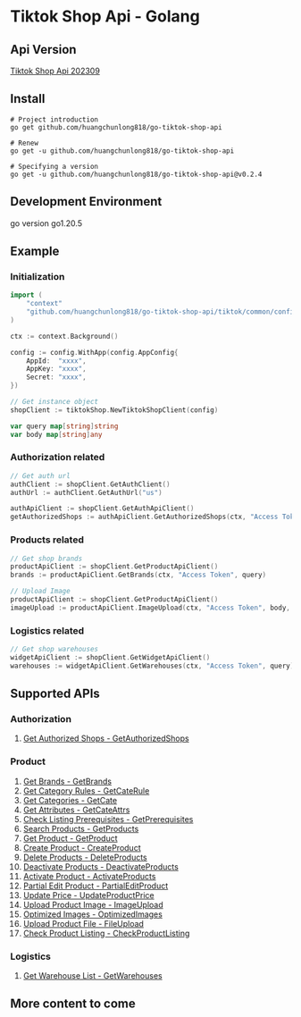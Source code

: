 <h1>Tiktok Shop Api - Golang</h1>

## Api Version
[Tiktok Shop Api 202309](https://partner.tiktokshop.com/docv2/page/64f198f74830a5028854c106)

## Install
```
# Project introduction
go get github.com/huangchunlong818/go-tiktok-shop-api

# Renew
go get -u github.com/huangchunlong818/go-tiktok-shop-api

# Specifying a version
go get -u github.com/huangchunlong818/go-tiktok-shop-api@v0.2.4
```

## Development Environment
go version go1.20.5

## Example
### Initialization
```go
import (
    "context"
    "github.com/huangchunlong818/go-tiktok-shop-api/tiktok/common/config"
)

ctx := context.Background()

config := config.WithApp(config.AppConfig{
    AppId:  "xxxx",
    AppKey: "xxxx",
    Secret: "xxxx",
})

// Get instance object
shopClient := tiktokShop.NewTiktokShopClient(config)

var query map[string]string
var body map[string]any
```

### Authorization related
```go
// Get auth url
authClient := shopClient.GetAuthClient()
authUrl := authClient.GetAuthUrl("us")

authApiClient := shopClient.GetAuthApiClient()
getAuthorizedShops := authApiClient.GetAuthorizedShops(ctx, "Access Token")
```

### Products related
```go
// Get shop brands
productApiClient := shopClient.GetProductApiClient()
brands := productApiClient.GetBrands(ctx, "Access Token", query)

// Upload Image
productApiClient := shopClient.GetProductApiClient()
imageUpload := productApiClient.ImageUpload(ctx, "Access Token", body, "image path")
```

### Logistics related
```go
// Get shop warehouses
widgetApiClient := shopClient.GetWidgetApiClient()
warehouses := widgetApiClient.GetWarehouses(ctx, "Access Token", query)
```

## Supported APIs
### Authorization
1. [Get Authorized Shops - GetAuthorizedShops](https://partner.tiktokshop.com/docv2/page/6507ead7b99d5302be949ba9?external_id=6507ead7b99d5302be949ba9#Back%20To%20Top)
### Product
1. [Get Brands - GetBrands](https://partner.tiktokshop.com/docv2/page/6503075656e2bb0289dd5d01)
2. [Get Category Rules - GetCateRule](https://partner.tiktokshop.com/docv2/page/6509c0febace3e02b74594a9?external_id=6509c0febace3e02b74594a9#Back%20To%20Top)
3. [Get Categories - GetCate](https://partner.tiktokshop.com/docv2/page/6509c89d0fcef602bf1acd9b?external_id=6509c89d0fcef602bf1acd9b)
4. [Get Attributes - GetCateAttrs](https://partner.tiktokshop.com/docv2/page/6509c5784a0bb702c0561cc8?external_id=6509c5784a0bb702c0561cc8)
5. [Check Listing Prerequisites - GetPrerequisites](https://partner.tiktokshop.com/docv2/page/6571ae94c5524602c081d0bb?external_id=6571ae94c5524602c081d0bb)
6. [Search Products - GetProducts](https://partner.tiktokshop.com/docv2/page/65854ffb8f559302d8a6acda?external_id=65854ffb8f559302d8a6acda)
7. [Get Product - GetProduct](https://partner.tiktokshop.com/docv2/page/6509d85b4a0bb702c057fdda?external_id=6509d85b4a0bb702c057fdda)
8. [Create Product - CreateProduct](https://partner.tiktokshop.com/docv2/page/6502fc8da57708028b42b18a?external_id=6502fc8da57708028b42b18a)
9. [Delete Products - DeleteProducts](https://partner.tiktokshop.com/docv2/page/6503079ebb2a4d028d515acf?external_id=6503079ebb2a4d028d515acf)
10. [Deactivate Products - DeactivateProducts](https://partner.tiktokshop.com/docv2/page/6509de450fcef602bf1d087c?external_id=6509de450fcef602bf1d087c)
11. [Activate Product - ActivateProducts](https://partner.tiktokshop.com/docv2/page/650306ff5a12ff0294eab4a9?external_id=650306ff5a12ff0294eab4a9)
12. [Partial Edit Product - PartialEditProduct](https://partner.tiktokshop.com/docv2/page/650a98d74a0bb702c06c3289?external_id=650a98d74a0bb702c06c3289)
13. [Update Price - UpdateProductPrice](https://partner.tiktokshop.com/docv2/page/650307de5a12ff0294eac8b0?external_id=650307de5a12ff0294eac8b0)
14. [Upload Product Image - ImageUpload](https://partner.tiktokshop.com/docv2/page/6509df95defece02be598a22?external_id=6509df95defece02be598a22)
15. [Optimized Images - OptimizedImages](https://partner.tiktokshop.com/docv2/page/665692b35d39dc02deb49a97?external_id=665692b35d39dc02deb49a97)
16. [Upload Product File - FileUpload](https://partner.tiktokshop.com/docv2/page/6509dffdc16ffe02b8dc10c5?external_id=6509dffdc16ffe02b8dc10c5)
17. [Check Product Listing - CheckProductListing](https://partner.tiktokshop.com/docv2/page/650a0ee8f1fd3102b91c6493?external_id=650a0ee8f1fd3102b91c6493)
### Logistics
1. [Get Warehouse List - GetWarehouses](https://partner.tiktokshop.com/docv2/page/650aa418defece02be6e66b6?external_id=650aa418defece02be6e66b6)

## More content to come
